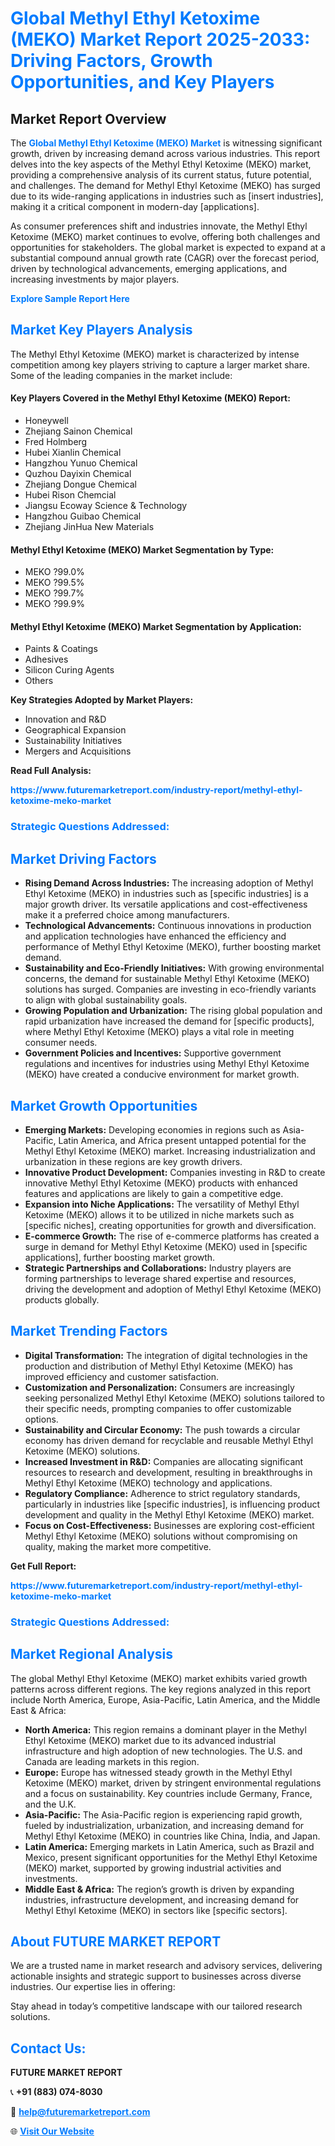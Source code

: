 <h1 style="color: #007BFF;">Global Methyl Ethyl Ketoxime (MEKO) Market Report 2025-2033: Driving Factors, Growth Opportunities, and Key Players</h1>

<section id="overview">
<h2>Market Report Overview</h2>
<p>The <a href="https://www.futuremarketreport.com/industry-report/methyl-ethyl-ketoxime-meko-market" style="color: #007BFF; text-decoration: none;"><strong>Global Methyl Ethyl Ketoxime (MEKO) Market</strong></a> is witnessing significant growth, driven by increasing demand across various industries. This report delves into the key aspects of the Methyl Ethyl Ketoxime (MEKO) market, providing a comprehensive analysis of its current status, future potential, and challenges. The demand for Methyl Ethyl Ketoxime (MEKO) has surged due to its wide-ranging applications in industries such as [insert industries], making it a critical component in modern-day [applications].</p>
<p>As consumer preferences shift and industries innovate, the Methyl Ethyl Ketoxime (MEKO) market continues to evolve, offering both challenges and opportunities for stakeholders. The global market is expected to expand at a substantial compound annual growth rate (CAGR) over the forecast period, driven by technological advancements, emerging applications, and increasing investments by major players.</p>
</section>

<section id="overview">
<p><a href="https://www.futuremarketreport.com/request-sample/reportId=83601" style="color: #007BFF; text-decoration: none;"><strong>Explore Sample Report Here</strong></a></p>
</section>

<section id="key-players">
<h2 style="color: #007BFF;">Market Key Players Analysis</h2>
<p>The Methyl Ethyl Ketoxime (MEKO) market is characterized by intense competition among key players striving to capture a larger market share. Some of the leading companies in the market include:</p>
<h4>Key Players Covered in the Methyl Ethyl Ketoxime (MEKO) Report:</h4>
<ul><li>Honeywell</li><li>Zhejiang Sainon Chemical</li><li>Fred Holmberg</li><li>Hubei Xianlin Chemical</li><li>Hangzhou Yunuo Chemical</li><li>Quzhou Dayixin Chemical</li><li>Zhejiang Dongue Chemical</li><li>Hubei Rison Chemcial</li><li>Jiangsu Ecoway Science &amp; Technology</li><li>Hangzhou Guibao Chemical</li><li>Zhejiang JinHua New Materials</li></ul>
<h4>Methyl Ethyl Ketoxime (MEKO) Market Segmentation by Type:</h4>
<ul><li>MEKO ?99.0%</li><li>MEKO ?99.5%</li><li>MEKO ?99.7%</li><li>MEKO ?99.9%</li></ul>

<h4>Methyl Ethyl Ketoxime (MEKO) Market Segmentation by Application:</h4>
<ul><li>Paints &amp; Coatings</li><li>Adhesives</li><li>Silicon Curing Agents</li><li>Others</li></ul>
<p><strong>Key Strategies Adopted by Market Players:</strong></p>
<ul>
<li>Innovation and R&D</li>
<li>Geographical Expansion</li>
<li>Sustainability Initiatives</li>
<li>Mergers and Acquisitions</li>
</ul>
</section>

<section>
<p><strong>Read Full Analysis: </strong></p><a href="https://www.futuremarketreport.com/industry-report/methyl-ethyl-ketoxime-meko-market" style="color: #007BFF; text-decoration: none;"><strong>https://www.futuremarketreport.com/industry-report/methyl-ethyl-ketoxime-meko-market</strong></a>
<h3 style="color: #007BFF;">Strategic Questions Addressed:</h3>
</section>

<section id="driving-factors">
<h2 style="color: #007BFF;">Market Driving Factors</h2>
<ul>
<li><strong>Rising Demand Across Industries:</strong> The increasing adoption of Methyl Ethyl Ketoxime (MEKO) in industries such as [specific industries] is a major growth driver. Its versatile applications and cost-effectiveness make it a preferred choice among manufacturers.</li>
<li><strong>Technological Advancements:</strong> Continuous innovations in production and application technologies have enhanced the efficiency and performance of Methyl Ethyl Ketoxime (MEKO), further boosting market demand.</li>
<li><strong>Sustainability and Eco-Friendly Initiatives:</strong> With growing environmental concerns, the demand for sustainable Methyl Ethyl Ketoxime (MEKO) solutions has surged. Companies are investing in eco-friendly variants to align with global sustainability goals.</li>
<li><strong>Growing Population and Urbanization:</strong> The rising global population and rapid urbanization have increased the demand for [specific products], where Methyl Ethyl Ketoxime (MEKO) plays a vital role in meeting consumer needs.</li>
<li><strong>Government Policies and Incentives:</strong> Supportive government regulations and incentives for industries using Methyl Ethyl Ketoxime (MEKO) have created a conducive environment for market growth.</li>
</ul>
</section>

<section id="growth-opportunities">
<h2 style="color: #007BFF;">Market Growth Opportunities</h2>
<ul>
<li><strong>Emerging Markets:</strong> Developing economies in regions such as Asia-Pacific, Latin America, and Africa present untapped potential for the Methyl Ethyl Ketoxime (MEKO) market. Increasing industrialization and urbanization in these regions are key growth drivers.</li>
<li><strong>Innovative Product Development:</strong> Companies investing in R&D to create innovative Methyl Ethyl Ketoxime (MEKO) products with enhanced features and applications are likely to gain a competitive edge.</li>
<li><strong>Expansion into Niche Applications:</strong> The versatility of Methyl Ethyl Ketoxime (MEKO) allows it to be utilized in niche markets such as [specific niches], creating opportunities for growth and diversification.</li>
<li><strong>E-commerce Growth:</strong> The rise of e-commerce platforms has created a surge in demand for Methyl Ethyl Ketoxime (MEKO) used in [specific applications], further boosting market growth.</li>
<li><strong>Strategic Partnerships and Collaborations:</strong> Industry players are forming partnerships to leverage shared expertise and resources, driving the development and adoption of Methyl Ethyl Ketoxime (MEKO) products globally.</li>
</ul>
</section>

<section id="trending-factors">
<h2 style="color: #007BFF;">Market Trending Factors</h2>
<ul>
<li><strong>Digital Transformation:</strong> The integration of digital technologies in the production and distribution of Methyl Ethyl Ketoxime (MEKO) has improved efficiency and customer satisfaction.</li>
<li><strong>Customization and Personalization:</strong> Consumers are increasingly seeking personalized Methyl Ethyl Ketoxime (MEKO) solutions tailored to their specific needs, prompting companies to offer customizable options.</li>
<li><strong>Sustainability and Circular Economy:</strong> The push towards a circular economy has driven demand for recyclable and reusable Methyl Ethyl Ketoxime (MEKO) solutions.</li>
<li><strong>Increased Investment in R&D:</strong> Companies are allocating significant resources to research and development, resulting in breakthroughs in Methyl Ethyl Ketoxime (MEKO) technology and applications.</li>
<li><strong>Regulatory Compliance:</strong> Adherence to strict regulatory standards, particularly in industries like [specific industries], is influencing product development and quality in the Methyl Ethyl Ketoxime (MEKO) market.</li>
<li><strong>Focus on Cost-Effectiveness:</strong> Businesses are exploring cost-efficient Methyl Ethyl Ketoxime (MEKO) solutions without compromising on quality, making the market more competitive.</li>
</ul>
</section>

<section>
<p><strong>Get Full Report: </strong></p><a href="https://www.futuremarketreport.com/industry-report/methyl-ethyl-ketoxime-meko-market" style="color: #007BFF; text-decoration: none;"><strong>https://www.futuremarketreport.com/industry-report/methyl-ethyl-ketoxime-meko-market</strong></a>
<h3 style="color: #007BFF;">Strategic Questions Addressed:</h3>
</section>


<section id="regional-analysis">
<h2 style="color: #007BFF;">Market Regional Analysis</h2>
<p>The global Methyl Ethyl Ketoxime (MEKO) market exhibits varied growth patterns across different regions. The key regions analyzed in this report include North America, Europe, Asia-Pacific, Latin America, and the Middle East & Africa:</p>
<ul>
<li><strong>North America:</strong> This region remains a dominant player in the Methyl Ethyl Ketoxime (MEKO) market due to its advanced industrial infrastructure and high adoption of new technologies. The U.S. and Canada are leading markets in this region.</li>
<li><strong>Europe:</strong> Europe has witnessed steady growth in the Methyl Ethyl Ketoxime (MEKO) market, driven by stringent environmental regulations and a focus on sustainability. Key countries include Germany, France, and the U.K.</li>
<li><strong>Asia-Pacific:</strong> The Asia-Pacific region is experiencing rapid growth, fueled by industrialization, urbanization, and increasing demand for Methyl Ethyl Ketoxime (MEKO) in countries like China, India, and Japan.</li>
<li><strong>Latin America:</strong> Emerging markets in Latin America, such as Brazil and Mexico, present significant opportunities for the Methyl Ethyl Ketoxime (MEKO) market, supported by growing industrial activities and investments.</li>
<li><strong>Middle East & Africa:</strong> The region’s growth is driven by expanding industries, infrastructure development, and increasing demand for Methyl Ethyl Ketoxime (MEKO) in sectors like [specific sectors].</li>
</ul>
</section>

<footer>
<h2 style="color: #007BFF;">About FUTURE MARKET REPORT</h2>
<p>We are a trusted name in market research and advisory services, delivering actionable insights and strategic support to businesses across diverse industries. Our expertise lies in offering:</p>

<p>Stay ahead in today’s competitive landscape with our tailored research solutions.</p>

<h2 style="color: #007BFF;">Contact Us:</h2>
<p><strong>FUTURE MARKET REPORT</strong></p>
<p>📞 <strong>+91 (883) 074-8030</strong></p>
<p>📧 <strong><a href="mailto:help@futuremarketreport.com" style="color: #007BFF;">help@futuremarketreport.com</a></strong></p>
<p>🌐 <strong><a href="https://www.futuremarketreport.com/" style="color: #007BFF;">Visit Our Website</a></strong></p>
</footer>
